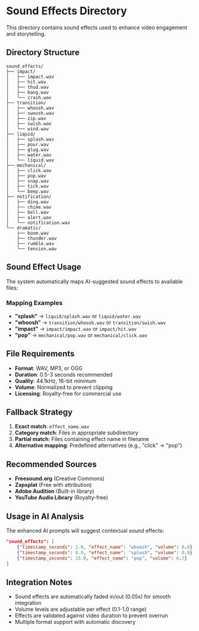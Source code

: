 # Sound Effects Directory

This directory contains sound effects used to enhance video engagement and storytelling.

## Directory Structure

```
sound_effects/
├── impact/
│   ├── impact.wav
│   ├── hit.wav
│   ├── thud.wav
│   ├── bang.wav
│   └── crash.wav
├── transition/
│   ├── whoosh.wav
│   ├── swoosh.wav
│   ├── zip.wav
│   ├── swish.wav
│   └── wind.wav
├── liquid/
│   ├── splash.wav
│   ├── pour.wav
│   ├── glug.wav
│   ├── water.wav
│   └── liquid.wav
├── mechanical/
│   ├── click.wav
│   ├── pop.wav
│   ├── snap.wav
│   ├── tick.wav
│   └── beep.wav
├── notification/
│   ├── ding.wav
│   ├── chime.wav
│   ├── bell.wav
│   ├── alert.wav
│   └── notification.wav
└── dramatic/
    ├── boom.wav
    ├── thunder.wav
    ├── rumble.wav
    └── tension.wav
```

## Sound Effect Usage

The system automatically maps AI-suggested sound effects to available files:

### Mapping Examples
- **"splash"** → `liquid/splash.wav` or `liquid/water.wav`
- **"whoosh"** → `transition/whoosh.wav` or `transition/swish.wav`
- **"impact"** → `impact/impact.wav` or `impact/hit.wav`
- **"pop"** → `mechanical/pop.wav` or `mechanical/click.wav`

## File Requirements

- **Format**: WAV, MP3, or OGG
- **Duration**: 0.5-3 seconds recommended
- **Quality**: 44.1kHz, 16-bit minimum
- **Volume**: Normalized to prevent clipping
- **Licensing**: Royalty-free for commercial use

## Fallback Strategy

1. **Exact match**: `effect_name.wav`
2. **Category match**: Files in appropriate subdirectory
3. **Partial match**: Files containing effect name in filename
4. **Alternative mapping**: Predefined alternatives (e.g., "click" → "pop")

## Recommended Sources

- **Freesound.org** (Creative Commons)
- **Zapsplat** (Free with attribution)
- **Adobe Audition** (Built-in library)
- **YouTube Audio Library** (Royalty-free)

## Usage in AI Analysis

The enhanced AI prompts will suggest contextual sound effects:

```json
"sound_effects": [
    {"timestamp_seconds": 2.0, "effect_name": "whoosh", "volume": 0.8},
    {"timestamp_seconds": 8.0, "effect_name": "splash", "volume": 0.9},
    {"timestamp_seconds": 15.0, "effect_name": "pop", "volume": 0.7}
]
```

## Integration Notes

- Sound effects are automatically faded in/out (0.05s) for smooth integration
- Volume levels are adjustable per effect (0.1-1.0 range)
- Effects are validated against video duration to prevent overrun
- Multiple format support with automatic discovery